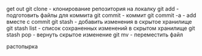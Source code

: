 get out
git clone - клонирование репозитория на локалку
git add - подготовить файлы для коммита
git commit - коммит
git commit -a - add вместе с commit
git stash - добавить изменения в скрытое хранилище
git stash list - список сохраненных изменений в скрытом хранилище
git stash pop - вернуть скрытое изменение
git mv - переместить файл

растопырка
